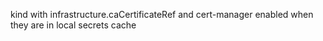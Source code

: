 kind with infrastructure.caCertificateRef and cert-manager enabled when they are in local secrets cache
